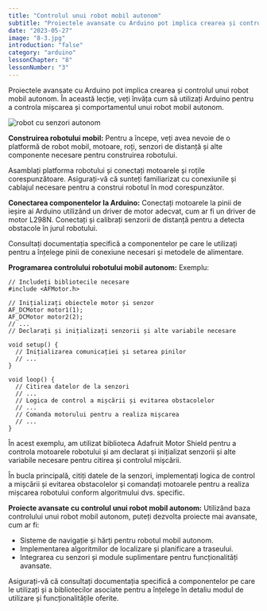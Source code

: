 ```yaml
---
title: "Controlul unui robot mobil autonom"
subtitle: "Proiectele avansate cu Arduino pot implica crearea și controlul unui robot mobil autonom. În această lecție, veți învăța cum să utilizați Arduino pentru a controla mișcarea și comportamentul unui robot mobil autonom."
date: "2023-05-27"
image: "8-3.jpg"
introduction: "false"
category: "arduino"
lessonChapter: "8"
lessonNumber: "3"
---
```



Proiectele avansate cu Arduino pot implica crearea și controlul unui robot mobil autonom. În această lecție, veți învăța cum să utilizați Arduino pentru a controla mișcarea și comportamentul unui robot mobil autonom.

![robot cu senzori autonom](https://www.webondevices.com/posts/arduino-robot-car-front.jpg)

**Construirea robotului mobil:**
Pentru a începe, veți avea nevoie de o platformă de robot mobil, motoare, roți, senzori de distanță și alte componente necesare pentru construirea robotului.

Asamblați platforma robotului și conectați motoarele și roțile corespunzătoare. Asigurați-vă că sunteți familiarizat cu conexiunile și cablajul necesare pentru a construi robotul în mod corespunzător.

**Conectarea componentelor la Arduino:**
Conectați motoarele la pinii de ieșire ai Arduino utilizând un driver de motor adecvat, cum ar fi un driver de motor L298N. Conectați și calibrați senzorii de distanță pentru a detecta obstacole în jurul robotului.

Consultați documentația specifică a componentelor pe care le utilizați pentru a înțelege pinii de conexiune necesari și metodele de alimentare.


**Programarea controlului robotului mobil autonom:**
Exemplu:

    // Includeți bibliotecile necesare
    #include <AFMotor.h>

    // Inițializați obiectele motor și senzor
    AF_DCMotor motor1(1);
    AF_DCMotor motor2(2);
    // ...
    // Declarați și inițializați senzorii și alte variabile necesare

    void setup() {
      // Inițializarea comunicației și setarea pinilor
      // ...
    }

    void loop() {
      // Citirea datelor de la senzori
      // ...
      // Logica de control a mișcării și evitarea obstacolelor
      // ...
      // Comanda motorului pentru a realiza mișcarea
      // ...
    }


În acest exemplu, am utilizat biblioteca Adafruit Motor Shield pentru a controla motoarele robotului și am declarat și inițializat senzorii și alte variabile necesare pentru citirea și controlul mișcării.

În bucla principală, citiți datele de la senzori, implementați logica de control a mișcării și evitarea obstacolelor și comandați motoarele pentru a realiza mișcarea robotului conform algoritmului dvs. specific.

**Proiecte avansate cu controlul unui robot mobil autonom:**
Utilizând baza controlului unui robot mobil autonom, puteți dezvolta proiecte mai avansate, cum ar fi:
- Sisteme de navigație și hărți pentru robotul mobil autonom.
- Implementarea algoritmilor de localizare și planificare a traseului.
- Integrarea cu senzori și module suplimentare pentru funcționalități avansate.

Asigurați-vă că consultați documentația specifică a componentelor pe care le utilizați și a bibliotecilor asociate pentru a înțelege în detaliu modul de utilizare și funcționalitățile oferite.

